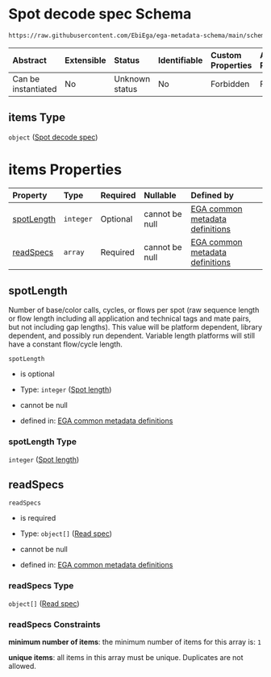 # Spot decode spec Schema

```txt
https://raw.githubusercontent.com/EbiEga/ega-metadata-schema/main/schemas/EGA.common-definitions.json#/$defs/spotDescriptor/items
```



| Abstract            | Extensible | Status         | Identifiable | Custom Properties | Additional Properties | Access Restrictions | Defined In                                                                                           |
| :------------------ | :--------- | :------------- | :----------- | :---------------- | :-------------------- | :------------------ | :--------------------------------------------------------------------------------------------------- |
| Can be instantiated | No         | Unknown status | No           | Forbidden         | Forbidden             | none                | [EGA.common-definitions.json\*](../../../schemas/EGA.common-definitions.json "open original schema") |

## items Type

`object` ([Spot decode spec](ega-4-defs-spot-descriptor-spot-decode-spec.md))

# items Properties

| Property                  | Type      | Required | Nullable       | Defined by                                                                                                                                                                                                                                                         |
| :------------------------ | :-------- | :------- | :------------- | :----------------------------------------------------------------------------------------------------------------------------------------------------------------------------------------------------------------------------------------------------------------- |
| [spotLength](#spotlength) | `integer` | Optional | cannot be null | [EGA common metadata definitions](ega-4-defs-spot-descriptor-spot-decode-spec-properties-spot-length.md "https://raw.githubusercontent.com/EbiEga/ega-metadata-schema/main/schemas/EGA.common-definitions.json#/$defs/spotDescriptor/items/properties/spotLength") |
| [readSpecs](#readspecs)   | `array`   | Required | cannot be null | [EGA common metadata definitions](ega-4-defs-spot-descriptor-spot-decode-spec-properties-read-specs.md "https://raw.githubusercontent.com/EbiEga/ega-metadata-schema/main/schemas/EGA.common-definitions.json#/$defs/spotDescriptor/items/properties/readSpecs")   |

## spotLength

Number of base/color calls, cycles, or flows per spot (raw sequence length or flow length including all application and technical tags and mate pairs, but not including gap lengths). This value will be platform dependent, library dependent, and possibly run dependent. Variable length platforms will still have a constant flow/cycle length.

`spotLength`

*   is optional

*   Type: `integer` ([Spot length](ega-4-defs-spot-descriptor-spot-decode-spec-properties-spot-length.md))

*   cannot be null

*   defined in: [EGA common metadata definitions](ega-4-defs-spot-descriptor-spot-decode-spec-properties-spot-length.md "https://raw.githubusercontent.com/EbiEga/ega-metadata-schema/main/schemas/EGA.common-definitions.json#/$defs/spotDescriptor/items/properties/spotLength")

### spotLength Type

`integer` ([Spot length](ega-4-defs-spot-descriptor-spot-decode-spec-properties-spot-length.md))

## readSpecs



`readSpecs`

*   is required

*   Type: `object[]` ([Read spec](ega-4-defs-spot-descriptor-spot-decode-spec-properties-read-specs-read-spec.md))

*   cannot be null

*   defined in: [EGA common metadata definitions](ega-4-defs-spot-descriptor-spot-decode-spec-properties-read-specs.md "https://raw.githubusercontent.com/EbiEga/ega-metadata-schema/main/schemas/EGA.common-definitions.json#/$defs/spotDescriptor/items/properties/readSpecs")

### readSpecs Type

`object[]` ([Read spec](ega-4-defs-spot-descriptor-spot-decode-spec-properties-read-specs-read-spec.md))

### readSpecs Constraints

**minimum number of items**: the minimum number of items for this array is: `1`

**unique items**: all items in this array must be unique. Duplicates are not allowed.
